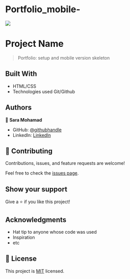 # Portfolio_mobile-

![](https://img.shields.io/badge/Microverse-blueviolet)

# Project Name

> Portfolio: setup and mobile version skeleton

## Built With

- HTML/CSS
- Technologies used Git/Github

## Authors

👤 **Sara Mohamad**

- GitHub: [@githubhandle](https://github.com/saruuja)
- LinkedIn: [LinkedIn](https://www.linkedin.com/in/sara-mohamad-012480231)

## 🤝 Contributing

Contributions, issues, and feature requests are welcome!

Feel free to check the [issues page](../../issues/).

## Show your support

Give a ⭐️ if you like this project!

## Acknowledgments

- Hat tip to anyone whose code was used
- Inspiration
- etc

## 📝 License

This project is [MIT](./MIT.md) licensed.
